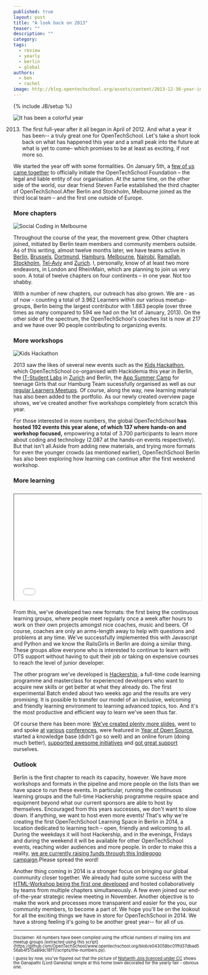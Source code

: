 ```yaml
---
published: true
layout: post
title: "A look back on 2013"
teaser: ""
description: ""
category:
tags:
  - review
  - yearly
  - berlin
  - global
authors:
  - ben
  - rachel
image: http://blog.opentechschool.org/assets/content/2013-12-30-year-in-review.jpg
---
```

{% include JB/setup %}

![It has been a colorful year](http://blog.opentechschool.org/assets/content/2013-12-30-year-in-review.jpg)

2013. The first full-year after it all began in April of 2012. And what a year it has been-- a truly great one for OpenTechSchool. Let's take a short look back on what has happened this year and a small peak into the future at what is yet to come– which promises to be at least as exciting, if not more so.

We started the year off with some formalities. On January 5th, a [few of us came together](http://blog.opentechschool.org/2013/05/opentechschool-is-now-a-foundation.html) to officially initiate the OpenTechSchool Foundation – the legal and liable entity of our organisation. At the same time, on the other side of the world, our dear friend Steven Farlie established the third chapter of OpenTechSchool.After Berlin and Stockholm, Melbourne joined as the third local team – and the first one outside of Europe. 

### More chapters

![Social Coding in Melbourne](http://blog.opentechschool.org/assets/content/2013-08-11-social-coding-global/social-1.jpg)

Throughout the course of the year, the movement grew. Other chapters joined, initiated by Berlin team members and community members outside. As of this writing, almost twelve months later, we have teams active in [Berlin](http://www.opentechschool.org/berlin/), [Brussels](http://www.opentechschool.org/brussels/), [Dortmund](http://www.opentechschool.org/dortmund/), [Hamburg](http://www.opentechschool.org/hamburg/), [Melbourne](http://www.opentechschool.org/melbourne/), [Nairobi](http://www.opentechschool.org/nairobi/), [Ramallah](http://www.opentechschool.org/ramallah/), [Stockholm](http://www.opentechschool.org/stockholm/), [Tel-Aviv](http://www.meetup.com/opentechschool-tel-aviv/) and [Zurich](http://www.opentechschool.org/zurich/). I, personally, know of at least two more endeavors, in London and RheinMain, which are planning to join us very soon. A total of twelve chapters on four continents – in one year. Not too shabby.

With a number of new chapters, our outreach has also grown. We are - as of now - counting a total of 3.962 Learners within our various meetup-groups, Berlin being the largest contributor with 1.883 people (over three times as many compared to 594 we had on the 1st of January, 2013). On the other side of the spectrum, the OpenTechSchool's coaches list is now at 217 and we have over 90 people contributing to organizing events.

### More workshops

![Kids Hackathon](http://blog.opentechschool.org/assets/content/2013-04-12-kids-hackathon-poster.png)

2013 saw the likes of several new events such as the [Kids Hackathon](http://blog.opentechschool.org/2013/04/first-kids-hackathon-in-berlin.html), which OpenTechSchool co-organised with Hackidemia this year in Berlin, the [IT-Student Labs](http://blog.opentechschool.org/2013/01/announcing-student-labs-in-berlin.html) in [Zurich](http://blog.opentechschool.org/2013/09/zurich-kids-education.html) and Berlin, the [App Summer Camp](http://blog.opentechschool.org/2013/07/app-summer-camp-in-hamburg-it-was-awesome.html) for teenage Girls that our Hamburg Team sucessfully organised as well as our [regular Learners Meetups](http://blog.opentechschool.org/2013/06/how-the-learners-meetup-is-doing-in-berlin.html). Of course, along the way, new learning material has also been added to the portfolio. As our newly created overview page shows, we've created another five workshops completely from scratch this year. 

For those interested in more numbers, the global OpenTechSchool **has hosted 192 events this year alone, of which 137 where hands-on and workshop focused,** empowering a total of 3.700 participants to learn more about coding and technology (2.087 at the hands-on events respectively). But that isn't all.Aside from adding new materials, and trying more formats for even the younger crowds (as mentioned earlier), OpenTechSchool Berlin has also been exploring how learning can continue after the first weekend workshop.

### More learning

<div style="text-align:center;position: relative; width: 100%; height: 0px; padding-bottom: 56.5%; margin: 25px auto;"><iframe src="//player.vimeo.com/video/82717221" style="position: absolute; width: 100%; height: 100%; left: 0px; top: 0px;" width="500" height="281" webkitallowfullscreen="1" mozallowfullscreen="1" allowfullscreen="1">&nbsp;</iframe>
</div>

From this, we've developed two new formats: the first being the continuous learning groups, where people meet regularly once a week after hours to work on their own projects amongst nice coaches, music and beers. Of course, coaches are only an arms-length away to help with questions and problems at any time. We've successfully implemented this with Javascript and Python and we know the RailsGirls in Berlin are doing a similar thing. These groups allow everyone who is interested to continue to learn with OTS support without having to quit their job or taking on expensive courses to reach the level of junior developer.

The other program we've developed is [Hackership](http://www.hackership.org), a full-time code learning programme and masterclass for experienced developers who want to acquire new skills or get better at what they already do. The first experimental Batch ended about two weeks ago and the results are very promising. It is possible to transfer our model of an inclusive, welcoming and friendly learning environment to learning advanced topics, too. And it's the most productive and efficient way to learn we've seen thus far. 

Of course there has been more: [We've created plenty more slides](http://opentechschool.github.io/slides/), went to and spoke [at](http://blog.opentechschool.org/2013/05/join-us-at-codemotion.html) [various](http://blog.opentechschool.org/2013/05/presenting-at-codemotion-the-state-of-tech-education.html) [conferences](http://blog.opentechschool.org/2013/10/kiwi-pycon.html), were featured in [Year of Open Source](http://blog.opentechschool.org/2013/10/kiwi-pycon.html), started a knowledge base (didn't go so well) and an online forum (doing much better), [supported awesome initiatives](http://blog.opentechschool.org/2013/07/naitobi-dev-school.html) and [got great support](http://blog.opentechschool.org/2013/08/paypal-donations.html) ourselves.

### Outlook

Berlin is the first chapter to reach its capacity, however. We have more workshops and formats in the pipeline and more people on the lists than we have space to run these events. In particular, running the continuous learning groups and the full-time Hackership programme require space and equipment beyond what our current sponsors are able to host by themselves. Encouraged from this years successes, we don't want to slow down. If anything, we want to host even more events! That's why we're creating the first OpenTechSchool Learning Space in Berlin in 2014, a location dedicated to learning tech – open, friendly and welcoming to all. During the weekdays it will host Hackership, and in the evenings, Fridays and during the weekend it will be available for other OpenTechSchool events, reaching wider audiences and more people. In order to make this a reality, [we are currently raising funds through this Indiegogo campaign](http://www.indiegogo.com/projects/an-apprenticeship-for-hackers-a-hackership).Please spread the word!

Another thing coming in 2014 is a stronger focus on bringing our global community closer together. We already had quite some success with the [HTML-Workshop being the first one developed](http://discourse.opentechschool.org/t/building-an-html-css-workshop/21) and hosted collaboratively by teams from multiple chapters simultaneously. A few even joined our end-of-the-year strategic review meeting in November. Another objective is to make the work and processes more transparent and easier for the you, our community members, to become a part of. We hope you'll be on the lookout for all the exciting things we have in store for OpenTechSchool in 2014. We have a strong feeling it's going to be another great year-- for all of us.

---

<div style="font-size: 0.8em; line-height: 1em" markdown="1">
Disclaimer: All numbers have been compiled using the official numbers of mailing lists and meetup groups [extracted using this script](https://github.com/OpenTechSchool/www.opentechschool.org/blob/e043058bc01ffd37dbad556ab4f515a89dc18f11/scripts/the-numbers.py).

I guess by now, you've figured out that the picture of [Nishanth Jois licenced under CC](http://www.flickr.com/photos/nishanthjois/4453067173/) shows the Ganapathi (Lord Ganesha) temple at this home town decorated for the yearly fair - obvious one.


</div>

